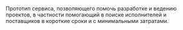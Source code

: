 Прототип сервиса, позволяющего помочь разработке и ведению проектов, в частности помогающий в поиске исполнителей и поставщиков в короткие сроки и с минимальными затратами.

